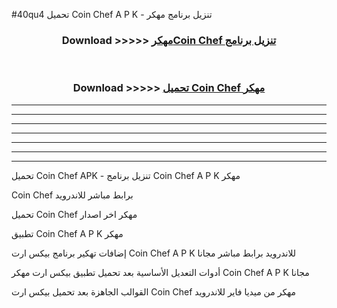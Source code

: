 #40qu4 تحميل Coin Chef  A P K - تنزيل برنامج مهكر



<div align="center">
<h3>Download >>>>> <a href="https://runaway1.web.app/?sq=Coin Chef ">مهكرCoin Chef  تنزيل برنامج</a></h3><br>

<h3>Download >>>>> <a href="https://runaway1.web.app/?sq=Coin Chef ">تحميل Coin Chef  مهكر</a></h3>
</div>


----------------------------------------------------------

----------------------------------------------------------

----------------------------------------------------------

----------------------------------------------------------

----------------------------------------------------------

----------------------------------------------------------

----------------------------------------------------------

تحميل Coin Chef  APK - تنزيل برنامج Coin Chef  A P K مهكر

Coin Chef  برابط مباشر للاندرويد

تحميل Coin Chef  مهكر اخر اصدار

تطبيق Coin Chef  A P K مهكر

إضافات تهكير برنامج بيكس ارت Coin Chef  A P K للاندرويد برابط مباشر مجانا

أدوات التعديل الأساسية بعد تحميل تطبيق بيكس ارت مهكر Coin Chef  A P K مجانا

القوالب الجاهزة بعد تحميل بيكس ارت Coin Chef  مهكر من ميديا فاير للاندرويد



